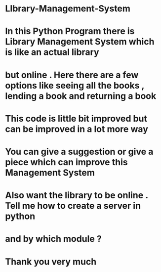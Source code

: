# LIbrary-Management-System
# In this Python Program there is Library Management System which is like an actual library 
# but online . Here there are a few options like seeing all the books , lending a book and returning a book
# This code is little bit improved but can be improved in a lot more way
# You can give a suggestion or give a piece which can improve this Management System
# Also  want the library to be online . Tell me how to create a server in python
# and by which module ?
# Thank you very much
